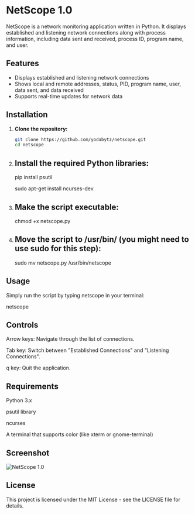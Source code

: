 # NetScope 1.0

NetScope is a network monitoring application written in Python. It displays established and listening network connections along with process information, including data sent and received, process ID, program name, and user.

## Features

- Displays established and listening network connections
- Shows local and remote addresses, status, PID, program name, user, data sent, and data received
- Supports real-time updates for network data

## Installation

1. **Clone the repository:**
   ```bash
   git clone https://github.com/yodabytz/netscope.git
   cd netscope
2. ## Install the required Python libraries:

   pip install psutil

   sudo apt-get install ncurses-dev

4. ## Make the script executable:

   chmod +x netscope.py

5. ## Move the script to /usr/bin/ (you might need to use sudo for this step):

   sudo mv netscope.py /usr/bin/netscope

## Usage

Simply run the script by typing netscope in your terminal:

netscope

## Controls
Arrow keys: Navigate through the list of connections.

Tab key: Switch between "Established Connections" and "Listening Connections".

q key: Quit the application.

## Requirements

Python 3.x

psutil library

ncurses

A terminal that supports color (like xterm or gnome-terminal)

## Screenshot

![NetScope 1.0](https://raw.githubusercontent.com/yodabytz/netscope/main/NetScope.jpg?raw=true)

## License

This project is licensed under the MIT License - see the LICENSE file for details.

